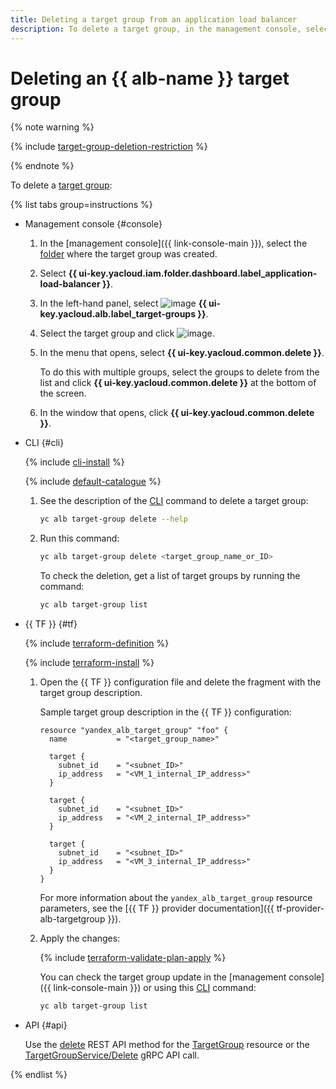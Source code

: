 ```yaml
---
title: Deleting a target group from an application load balancer
description: To delete a target group, in the management console, select the folder that hosts the target group. Select {{ alb-full-name }}. In the left-hand menu, select Target groups. Select the target group and click the select icon. In the menu that opens, select Delete. To do this with multiple groups, select the groups to delete from the list and click Delete at the bottom of the screen.
---
```


# Deleting an {{ alb-name }} target group

{% note warning %}

{% include [target-group-deletion-restriction](../../_includes/application-load-balancer/target-group-deletion-restriction.md) %}

{% endnote %}

To delete a [target group](../concepts/target-group.md):

{% list tabs group=instructions %}

- Management console {#console}

   1. In the [management console]({{ link-console-main }}), select the [folder](../../resource-manager/concepts/resources-hierarchy.md#folder) where the target group was created.
   1. Select **{{ ui-key.yacloud.iam.folder.dashboard.label_application-load-balancer }}**.
   1. In the left-hand panel, select ![image](../../_assets/console-icons/target.svg) **{{ ui-key.yacloud.alb.label_target-groups }}**.
   1. Select the target group and click ![image](../../_assets/console-icons/ellipsis.svg).
   1. In the menu that opens, select **{{ ui-key.yacloud.common.delete }}**.

      To do this with multiple groups, select the groups to delete from the list and click **{{ ui-key.yacloud.common.delete }}** at the bottom of the screen.
   1. In the window that opens, click **{{ ui-key.yacloud.common.delete }}**.

- CLI {#cli}

   {% include [cli-install](../../_includes/cli-install.md) %}

   {% include [default-catalogue](../../_includes/default-catalogue.md) %}

   1. See the description of the [CLI](../../cli/) command to delete a target group:

      ```bash
      yc alb target-group delete --help
      ```

   1. Run this command:

      ```bash
      yc alb target-group delete <target_group_name_or_ID>
      ```

      To check the deletion, get a list of target groups by running the command:

      ```bash
      yc alb target-group list
      ```

- {{ TF }} {#tf}

   {% include [terraform-definition](../../_tutorials/_tutorials_includes/terraform-definition.md) %}

   {% include [terraform-install](../../_includes/terraform-install.md) %}

   1. Open the {{ TF }} configuration file and delete the fragment with the target group description.

      Sample target group description in the {{ TF }} configuration:

      ```hcl
      resource "yandex_alb_target_group" "foo" {
        name           = "<target_group_name>"

        target {
          subnet_id    = "<subnet_ID>"
          ip_address   = "<VM_1_internal_IP_address>"
        }

        target {
          subnet_id    = "<subnet_ID>"
          ip_address   = "<VM_2_internal_IP_address>"
        }

        target {
          subnet_id    = "<subnet_ID>"
          ip_address   = "<VM_3_internal_IP_address>"
        }
      }
      ```

      For more information about the `yandex_alb_target_group` resource parameters, see the [{{ TF }} provider documentation]({{ tf-provider-alb-targetgroup }}).
   1. Apply the changes:

      {% include [terraform-validate-plan-apply](../../_tutorials/_tutorials_includes/terraform-validate-plan-apply.md) %}

      You can check the target group update in the [management console]({{ link-console-main }}) or using this [CLI](../../cli/) command:

      ```bash
      yc alb target-group list
      ```

- API {#api}

   Use the [delete](../api-ref/TargetGroup/delete.md) REST API method for the [TargetGroup](../api-ref/TargetGroup/index.md) resource or the [TargetGroupService/Delete](../api-ref/grpc/TargetGroup/delete.md) gRPC API call.

{% endlist %}